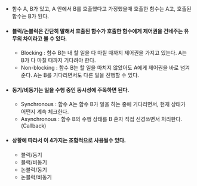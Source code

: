 - 함수 A, B가 있고, A 안에서 B를 호출했다고 가정했을때 호출한 함수는 A고, 호출된 함수는 B가 된다.

- #### 블럭/논블럭은 간단히 말해서 호출된 함수가 호출한 함수에게 제어권을 건네주는 유무의 차이라고 볼 수 있다.
  - Blocking : 함수 B는 내 할 일을 다 마칠 때까지 제어권을 가지고 있는다. A는 B가 다 마칠 때까지 기다려야 한다.
  - Non-blocking : 함수 B는 할 일을 마치지 않았어도 A에게 제어권을 바로 넘겨준다. A는 B를 기다리면서도 다른 일을 진행할 수 있다.

- #### 동기/비동기는 일을 수행 중인 동시성에 주목하면 된다.
  - Synchronous : 함수 A는 함수 B가 일을 하는 중에 기다리면서, 현재 상태가 어떤지 계속 체크한다.
  - Asynchronous : 함수 B의 수행 상태를 B 혼자 직접 신경쓰면서 처리한다. (Callback)

- #### 상황에 따라서 이 4가지는 조합적으로 사용될수 있다.
  - 블럭/동기
  - 블럭/비동기
  - 논블럭/동기
  - 논블럭/비동기

